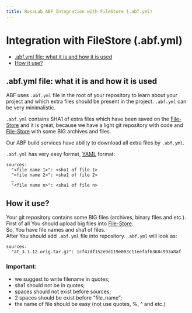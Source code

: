 ```yaml
---
title: RosaLab ABF Integration with FileStore (.abf.yml)
---
```


# Integration with FileStore (.abf.yml)

* <a href="#abfyml-file-what-it-is-and-how-it-is-used">.abf.yml file: what it is and how it is used</a>
* <a href="#how-it-use">How it use?</a>

## .abf.yml file: what it is and how it is used

ABF uses `.abf.yml` file in the root of your repository to learn about your project and which extra files should be present in the project. `.abf.yml` can be very minimalistic.

`.abf.yml` contains SHA1 of extra files which have been saved on the
<a href="http://file-store.rosalinux.ru/">File-Store</a>
and it is great, because we have a light git repository with code and
<a href="http://file-store.rosalinux.ru/">File-Store</a>
with some BIG archives and files.

Our ABF build services have ability to download all extra files by `.abf.yml`.

`.abf.yml` has very easy format, <a href="http://en.wikipedia.org/wiki/YAML">YAML</a> format:

    sources:
      "<file name 1>": <sha1 of file 1>
      "<file name 2>": <sha1 of file 2>  
      …
      "<file name n>": <sha1 of file n>

## How it use?

Your git repository contains some BIG files (archives, binary files and etc.).<br/>
First of all You should upload big files into
<a href="http://file-store.rosalinux.ru/">File-Store</a>.<br/>
So, You have file names and sha1 of files.<br/>
After You should add `.abf.yml` file into repository. `.abf.yml` will look as:

    sources:
      "at_3.1.12.orig.tar.gz": 1cf47df152e9d119e083c11eefaf6368c993a8af

### Important:
* we suggest to write filename in quotes;
* sha1 should not be in quotes;
* spaces should not exist before sources;
* 2 spaces should be exist before “file_name”;
* the name of file should be easy (not use quotes, %, ^ and etc.)
